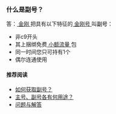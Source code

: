 ### 什么是副号？
答：[ 金刚 ](https://a2zitpro.github.io/web/金刚公司)把具有以下特征的[ 金刚号 ](https://a2zitpro.github.io/web/金刚号)叫<font color="Black">副号</font>：
- 非c9开头
- 其上捆绑免费[ 小额流量 ](https://a2zitpro.github.io/web/小额流量)包
- 同一时间您只可持有1个
- 偶尔连通使用

#### 推荐阅读
- [如何获取副号？](https://a2zitpro.github.io/web/获取副号)
- [主号、副号各有何用途？](https://a2zitpro.github.io/web/主号和副号的用途)
- [ 问题与解答 ](https://a2zitpro.github.io/web/问题与解答)
